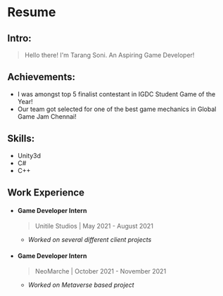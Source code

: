 # Resume

## Intro:
>Hello there!
>I'm Tarang Soni. An Aspiring Game Developer!

## Achievements:
* I was amongst top 5 finalist contestant in IGDC Student Game of the Year!
* Our team got selected for one of the best game mechanics in Global Game Jam Chennai!

## Skills:
* Unity3d
* C#
* C++

## Work Experience

* #### Game Developer Intern
  > Unitile Studios | May 2021 - August 2021

  * *Worked on several different client projects*

* #### Game Developer Intern
  > NeoMarche | October 2021 - November 2021

  * *Worked on Metaverse based project*
 
